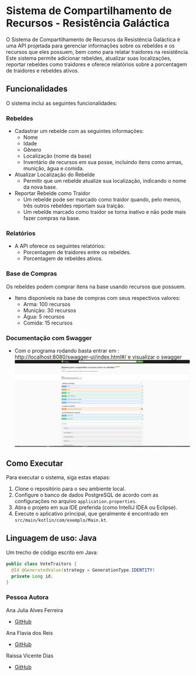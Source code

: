 # Sistema de Compartilhamento de Recursos - Resistência Galáctica

O Sistema de Compartilhamento de Recursos da Resistência Galáctica é uma API projetada para gerenciar
informações sobre os rebeldes e os recursos que eles possuem, bem como para relatar traidores na resistência.
Este sistema permite adicionar rebeldes, atualizar suas localizações, reportar rebeldes como traidores e oferece
relatórios sobre a porcentagem de traidores e rebeldes ativos.
## Funcionalidades
O sistema inclui as seguintes funcionalidades:

### Rebeldes
- Cadastrar um rebelde com as seguintes informações:
    - Nome
    - Idade
    - Gênero
    - Localização (nome da base)
    - Inventário de recursos em sua posse, incluindo itens como armas, munição, água e comida.
- Atualizar Localização do Rebelde
    - Permitir que um rebelde atualize sua localização, indicando o nome da nova base.
- Reportar Rebelde como Traidor
    - Um rebelde pode ser marcado como traidor quando, pelo menos, três outros rebeldes reportam sua traição.
    - Um rebelde marcado como traidor se torna inativo e não pode mais fazer compras na base.
### Relatórios
- A API oferece os seguintes relatórios:
    - Porcentagem de traidores entre os rebeldes.
    - Porcentagem de rebeldes ativos.

### Base de Compras
Os rebeldes podem comprar itens na base usando recursos que possuem.
- Itens disponíveis na base de compras com seus respectivos valores:
    - Arma: 100 recursos
    - Munição: 30 recursos
    - Água: 5 recursos
    - Comida: 15 recursos

### Documentação com Swagger
- Com o programa rodando basta entrar em : http://localhost:8080/swagger-ui/index.html#/ e visualizar o swagger
![img.png](img.png)
## Como Executar
Para executar o sistema, siga estas etapas:

1. Clone o repositório para o seu ambiente local.
2. Configure o banco de dados PostgreSQL de acordo com as configurações no arquivo `application.properties`.
3. Abra o projeto em sua IDE preferida (como IntelliJ IDEA ou Eclipse).
4. Execute o aplicativo principal, que geralmente é encontrado em `src/main/kotlin/com/exemplo/Main.kt`.

## Linguagem de uso: **Java**
Um trecho de código escrito em Java:
~~~Java
public class VoteTraitors {
  @Id @GeneratedValue(strategy = GenerationType.IDENTITY)
  private Long id;
}
~~~
### **Pessoa Autora**
Ana Julia Alves Ferreira
* [GitHub](https://github.com/AnaJuliaSilverio/)

Ana Flavia dos Reis
* [GitHub](https://github.com/AnaBern034/)

Raissa Vicente Dias
* [GitHub](https://github.com/RaiVD)